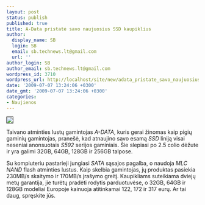 ```yaml
---
layout: post
status: publish
published: true
title: A-Data pristatė savo naujuosius SSD kaupiklius
author:
  display_name: SB
  login: SB
  email: sb.technews.lt@gmail.com
  url: ''
author_login: SB
author_email: sb.technews.lt@gmail.com
wordpress_id: 3710
wordpress_url: http://localhost/site/new/adata_pristate_savo_naujuosius_ssd_kaupiklius/
date: '2009-07-07 13:24:06 +0300'
date_gmt: '2009-07-07 13:24:06 +0300'
categories:
- Naujienos
---
```

<div class="imgright"><img src="http://www.techpowerup.com/img/09-07-06/a-data_s592_ssd_02_thm.jpg" border="1" /></div>
<p>Taivano atminties lustų gamintojas <i>A-DATA</i>, kuris gerai žinomas kaip pigių gaminių gamintojas, pranešė, kad atnaujino savo esamą <i>SSD</i> liniją visai neseniai anonsuotais <i>S592</i> serijos gaminiais. Šie slepiasi po 2.5 colio dėžute ir yra galimi 32GB, 64GB, 128GB ir 256GB talpose.</p>
<p>Su kompiuteriu pastarieji jungiasi <i>SATA</i> sąsajos pagalba, o naudoja <i>MLC NAND</i> flash atminties lustus. Kaip skelbia gamintojas, jų produktas pasiekia 230MB/s skaitymo ir 170MB/s įrašymo greitį. Kaupikliams suteikiama dviejų metų garantija, jie turėtų pradėti rodytis parduotuvėse, o 32GB, 64GB ir 128GB modeliai Europoje kainuoja atitinkamai 122, 172 ir 317 eurų. Ar tai daug, spręskite jūs.<br /></p>
